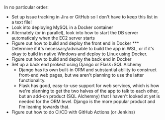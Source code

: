 In no particular order:
- Set up issue tracking in Jira or GitHub so I don't have to keep this list in a text file!
- Look into deploying MySQL in a Docker container
- Alternately (or in parallel), look into how to start the DB server automaticaly when the EC2 server starts
- Figure out how to build and deploy the front end in Docker
    *** Determine if it's necessary/advisable to build the app in WSL, or if it's okay to build in
        native Windows and deploy to Linux using Docker.
- Figure out how to build and deploy the back end in Docker
- Set up a back end prokect using Django or Flask+SQL Alchemy
    - Django has its own built-in ORM and substantial ability to construct front-end web pages, but
        we aren't planning to use the latter functionality.
    - Flask has good, easy-to-use support for web services, which is how we're planning to get the
        two halves of the app to talk to each other, but an add-on product (SQL Alchemny) that I
        haven't looked at yet is needed for the ORM level.
    Django is the more popular product and I'm leaning towards that.
- Figure out how to do CI/CD with GitHub Actions (or Jenkins)

